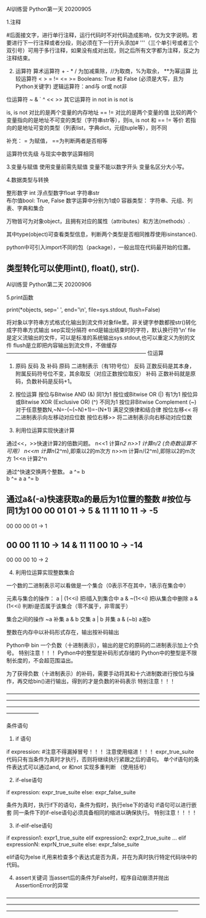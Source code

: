 AI训练营 Python第一天 20200905

1.注释

#后面接文字，进行单行注释，运行代码时不对代码造成影响，仅为文字说明。若要进行下一行注释或者分段，则必须在下一行开头添加#
'''（三个单引号或者三个双引号）可用于多行注释，如果没有成对出现，则之后所有文字都为注释，反之为注释结束。

2. 运算符
算术运算符 + - * / 为加减乘除，//为取商，%为取余， **为幂运算
比较运算符 < > = != <= >=
Booleans: True 和 False (必须是大写，且为Python关键字)
逻辑运算符：and与 or或 not非

位运算符  ~  &  ` ^  <<  >>
其它运算符    in    not in     is     not is

is, is not 对比的是两个变量的内存地址
==  !=  对比的是两个变量的值
比较的两个变量指向的是地址不可变的类型（字符串str等），则is, is not 和 == != 等价
若指向的是地址可变的类型（列表list，字典dict，元组tuple等），则不同

补充： = 为赋值， ==为判断两者是否相等

运算符优先级 与现实中数学运算相同

3.变量与赋值
使用变量前需先赋值
变量不能以数字开头
变量名区分大小写。

4.数据类型与转换

整形数字 int 浮点型数字float  字符串str  
布尔值bool: True, False 数字运算中分别为1或0
容器类型： 字符串、元组、列表、字典和集合

万物皆可为对象object，且拥有对应的属性（attributes）和方法(methods）.

其中type(object)可查看类型信息，判断两个类型是否相同推荐使用isinstance().

python中可引入import不同的包（package），一般出现在代码最开始的位置。

类型转化可以使用int(), float(), str().
----------------------------------------------------------------------------------
AI训练营 Python第二天  20200906

5.print函数

print(*objects, sep=' ', end='\n', file=sys.stdout, flush=False)

将对象以字符串方式格式化输出到流文件对象file里。非关键字参数都按str()转化成字符串方式输出
sep实现分隔符
end是输出结束时的字符，默认换行符‘\n’
file是定义流输出的文件，可以是标准的系统输出sys.stdout,也可以重定义为别的文件
flush是立即把内容输出到流文件，不做缓存
——————————————————————————
位运算

1. 原码 反码 及 补码
原码  二进制表示（有1符号位）
反码  正数反码是其本身，附属反码符号位不变，其余取反（对应正数按位取反）
补码  正数补码就是原码，负数补码是反码+1。

2. 按位运算
按位与Bitwise AND (&)  同1为1
按位或Bitwise OR (|) 有1为1
按位异或Bitwise XOR (Exclusive OR) (^) 不同为1
按位非Bitwise Complement (~)  对于任意整数N,~N=-(~(~N)+1)=-(N+1)   满足交换律和结合律
按位左移<<  将二进制表示向左移动对应位数
按位右移>>  将二进制表示向右移动对应位数

3. 利用位运算实现快速计算

通过<<，>>快速计算2的倍数问题。
n<<1  计算n*2
n>>1  计算n/2  (负奇数运算不可用）
n<<m  计算n*(2^m),即乘以2的m次方
n>>m  计算n/(2^m),即除以2的m次方
1<<n  计算2^n

通过^快速交换两个整数。
a ^= b  
b ^= a
a ^= b

通过a&(-a)快速获取a的最后为1位置的整数     #按位与  同1为1
00 00 01 01 -> 5
&
11 11 10 11 -> -5
---
00 00 00 01 -> 1

00 00 11 10 -> 14
&
11 11 00 10 -> -14
---
00 00 00 10 -> 2

4. 利用位运算实现整数集合

一个数的二进制表示可以看做是一个集合（0表示不在其中，1表示在集合中）

元素与集合的操作：
a | (1<<i)    把i插入到集合中
a & ~(1<<i)    把i从集合中删除
a & (1<<i)     判断i是否属于该集合（零不属于，非零属于）

集合之间的操作
~a    补集
a & b 交集
a | b 并集
a & (~b)  a差b

整数在内存中以补码形式存在，输出按补码输出

Python中 bin 一个负数（十进制表示），输出的是它的原码的二进制表示加上个负号。     特别注意！！！
Python中的整型是补码形式存储的
Python中的整型是不限制长度的，不会超范围溢出。

为了获得负数（十进制表示）的补码，需要手动将其和十六进制数进行按位与操作，再交给bin()进行输出，得到的才是负数的补码表示      特别注意！！！

——————————————————————————————————————————————————————————————————————————————————————————————————————————————————

条件语句

1. if 语句

if expression:  #注意不得漏掉冒号！！！        注意使用缩进！！！
	expr_true_suite
代码只有当条件为真时才执行，否则将继续执行紧跟之后的语句。
单个if语句的条件表达式可以通过and, or 和not 实现多重判断 （使用括号）

2. if-else语句

if expression:
	expr_true_suite
else:
	expr_false_suite

条件为真时，执行if下的语句，条件为假时，执行else下的语句
if语句可以进行嵌套
同一条件下的if-else语句必须具备相同的缩进以确保执行。   特别注意！！！！

3. if-elif-else语句

if expression1:
	expr1_true_suite
elif expression2:
	expr2_true_suite
	...
elif expressionN:
	exprN_true_suite
else:
	expr_false_suite
	
elif语句为else if,用来检查多个表达式是否为真，并在为真时执行特定代码块中的代码。

4. assert关键词
当assert后的条件为False时，程序自动崩溃并抛出AssertionError的异常

————————————————————————————————————————————————————————————————————————————————————————————————————————
	
	


